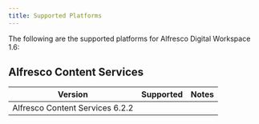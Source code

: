 ```yaml
---
title: Supported Platforms
---
```

The following are the supported platforms for Alfresco Digital Workspace 1.6:

## Alfresco Content Services

| Version | Supported | Notes |
| ------- | --------- | ----- |
| Alfresco Content Services 6.2.2 | | |
